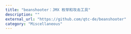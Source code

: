 ```yaml
---
title: "beanshooter：JMX 枚举和攻击工具"
description: ""
external_url: "https://github.com/qtc-de/beanshooter"
category: "Miscellaneous"
---
```

